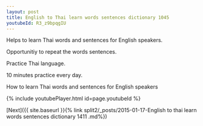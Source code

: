 ```yaml
---
layout: post
title: English to Thai learn words sentences dictionary 1045 
youtubeId: R3_z9bpqgIU
---
```

 
 
Helps to learn Thai words and sentences for English speakers.

Opportunitiy to repeat the words sentences. 

Practice Thai language. 
 
10 minutes practice every day. 
 
How to learn Thai words and sentences for English speakers 
 
{% include youtubePlayer.html id=page.youtubeId %}
 
 
[Next]({{ site.baseurl }}{% link  split2/_posts/2015-01-17-English to thai learn words sentences dictionary 1411 .md%})
 
